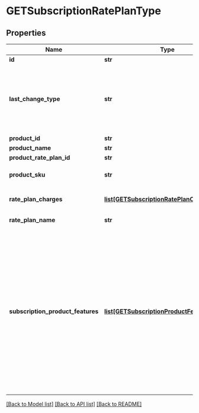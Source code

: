 # GETSubscriptionRatePlanType

## Properties
Name | Type | Description | Notes
------------ | ------------- | ------------- | -------------
**id** | **str** | Rate plan ID.  | [optional] 
**last_change_type** | **str** | The last amendment on the rate plan.  Possible Values:  * &#x60;Add&#x60; * &#x60;Update&#x60; * &#x60;Remove&#x60;  | [optional] 
**product_id** | **str** |  | [optional] 
**product_name** | **str** |  | [optional] 
**product_rate_plan_id** | **str** |  | [optional] 
**product_sku** | **str** | The unique SKU for the product.  | [optional] 
**rate_plan_charges** | [**list[GETSubscriptionRatePlanChargesType]**](GETSubscriptionRatePlanChargesType.md) | Container for one or more charges.  | [optional] 
**rate_plan_name** | **str** | Name of the rate plan.  | [optional] 
**subscription_product_features** | [**list[GETSubscriptionProductFeatureType]**](GETSubscriptionProductFeatureType.md) | Container for one or more features.   Only available when the following settings are enabled:  * The Entitlements feature in your tenant.  * The Enable Feature Specification in Product and Subscriptions setting in Zuora Billing Settings | [optional] 

[[Back to Model list]](../README.md#documentation-for-models) [[Back to API list]](../README.md#documentation-for-api-endpoints) [[Back to README]](../README.md)


